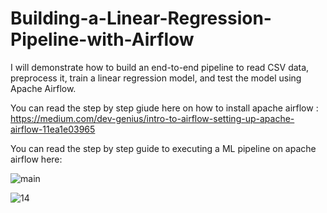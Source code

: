 # Building-a-Linear-Regression-Pipeline-with-Airflow

I will demonstrate how to build an end-to-end pipeline to read CSV data, preprocess it, train a linear regression model, and test the model using Apache Airflow.

You can read the step by step giude here on how to install apache airflow : https://medium.com/dev-genius/intro-to-airflow-setting-up-apache-airflow-11ea1e03965

You can read the step by step guide to executing a ML pipeline on apache airflow here: 

![main](https://user-images.githubusercontent.com/88187437/236152503-d99633c2-74c3-423b-9ce3-44ead1994c91.PNG)

![14](https://user-images.githubusercontent.com/88187437/236152551-27956ae6-3d71-4d7e-b08e-7b6cab1010c0.PNG)
